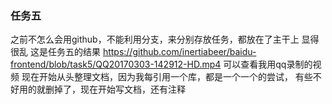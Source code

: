 ### 任务五
 
 之前不怎么会用github，不能利用分支，来分别存放任务，都放在了主干上
 显得很乱
 这是任务五的结果
 https://github.com/inertiabeer/baidu-frontend/blob/task5/QQ20170303-142912-HD.mp4 
 可以查看我用qq录制的视频
 现在开始从头整理文档，因为我每引用一个库，都是一个一个的尝试，
 有些不好用的就删掉了，现在开始写文档，还有注释
 
